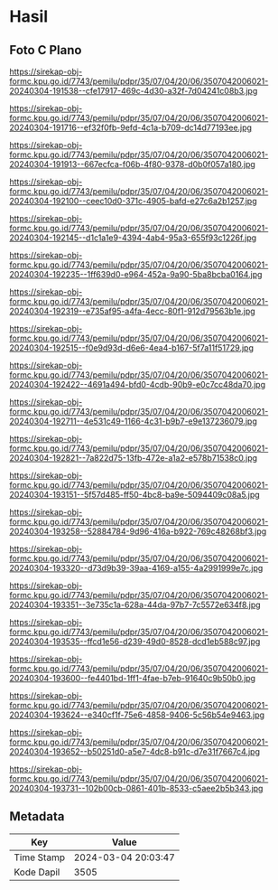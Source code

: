 # Hasil

## Foto C Plano

https://sirekap-obj-formc.kpu.go.id/7743/pemilu/pdpr/35/07/04/20/06/3507042006021-20240304-191538--cfe17917-469c-4d30-a32f-7d04241c08b3.jpg

https://sirekap-obj-formc.kpu.go.id/7743/pemilu/pdpr/35/07/04/20/06/3507042006021-20240304-191716--ef32f0fb-9efd-4c1a-b709-dc14d77193ee.jpg

https://sirekap-obj-formc.kpu.go.id/7743/pemilu/pdpr/35/07/04/20/06/3507042006021-20240304-191913--667ecfca-f06b-4f80-9378-d0b0f057a180.jpg

https://sirekap-obj-formc.kpu.go.id/7743/pemilu/pdpr/35/07/04/20/06/3507042006021-20240304-192100--ceec10d0-371c-4905-bafd-e27c6a2b1257.jpg

https://sirekap-obj-formc.kpu.go.id/7743/pemilu/pdpr/35/07/04/20/06/3507042006021-20240304-192145--d1c1a1e9-4394-4ab4-95a3-655f93c1226f.jpg

https://sirekap-obj-formc.kpu.go.id/7743/pemilu/pdpr/35/07/04/20/06/3507042006021-20240304-192235--1ff639d0-e964-452a-9a90-5ba8bcba0164.jpg

https://sirekap-obj-formc.kpu.go.id/7743/pemilu/pdpr/35/07/04/20/06/3507042006021-20240304-192319--e735af95-a4fa-4ecc-80f1-912d79563b1e.jpg

https://sirekap-obj-formc.kpu.go.id/7743/pemilu/pdpr/35/07/04/20/06/3507042006021-20240304-192515--f0e9d93d-d6e6-4ea4-b167-5f7a11f51729.jpg

https://sirekap-obj-formc.kpu.go.id/7743/pemilu/pdpr/35/07/04/20/06/3507042006021-20240304-192422--4691a494-bfd0-4cdb-90b9-e0c7cc48da70.jpg

https://sirekap-obj-formc.kpu.go.id/7743/pemilu/pdpr/35/07/04/20/06/3507042006021-20240304-192711--4e531c49-1166-4c31-b9b7-e9e137236079.jpg

https://sirekap-obj-formc.kpu.go.id/7743/pemilu/pdpr/35/07/04/20/06/3507042006021-20240304-192821--7a822d75-13fb-472e-a1a2-e578b71538c0.jpg

https://sirekap-obj-formc.kpu.go.id/7743/pemilu/pdpr/35/07/04/20/06/3507042006021-20240304-193151--5f57d485-ff50-4bc8-ba9e-5094409c08a5.jpg

https://sirekap-obj-formc.kpu.go.id/7743/pemilu/pdpr/35/07/04/20/06/3507042006021-20240304-193258--52884784-9d96-416a-b922-769c48268bf3.jpg

https://sirekap-obj-formc.kpu.go.id/7743/pemilu/pdpr/35/07/04/20/06/3507042006021-20240304-193320--d73d9b39-39aa-4169-a155-4a2991999e7c.jpg

https://sirekap-obj-formc.kpu.go.id/7743/pemilu/pdpr/35/07/04/20/06/3507042006021-20240304-193351--3e735c1a-628a-44da-97b7-7c5572e634f8.jpg

https://sirekap-obj-formc.kpu.go.id/7743/pemilu/pdpr/35/07/04/20/06/3507042006021-20240304-193535--ffcd1e56-d239-49d0-8528-dcd1eb588c97.jpg

https://sirekap-obj-formc.kpu.go.id/7743/pemilu/pdpr/35/07/04/20/06/3507042006021-20240304-193600--fe4401bd-1ff1-4fae-b7eb-91640c9b50b0.jpg

https://sirekap-obj-formc.kpu.go.id/7743/pemilu/pdpr/35/07/04/20/06/3507042006021-20240304-193624--e340cf1f-75e6-4858-9406-5c56b54e9463.jpg

https://sirekap-obj-formc.kpu.go.id/7743/pemilu/pdpr/35/07/04/20/06/3507042006021-20240304-193652--b50251d0-a5e7-4dc8-b91c-d7e31f7667c4.jpg

https://sirekap-obj-formc.kpu.go.id/7743/pemilu/pdpr/35/07/04/20/06/3507042006021-20240304-193731--102b00cb-0861-401b-8533-c5aee2b5b343.jpg


## Metadata

| Key        | Value               |
| ---------- | ------------------- |
| Time Stamp | 2024-03-04 20:03:47 |
| Kode Dapil | 3505                |



